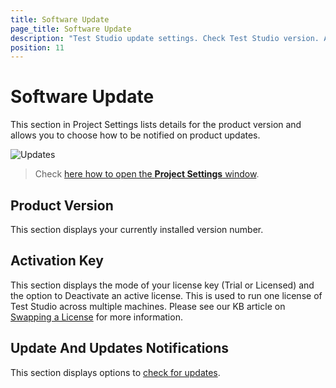 ```yaml
---
title: Software Update
page_title: Software Update
description: "Test Studio update settings. Check Test Studio version. Activate/Deactivate Test Studio license. Check for updates of Test Studio."
position: 11
---
```

# Software Update

This section in Project Settings lists details for the product version and allows you to choose how to be notified on product updates.

![Updates][1]

> Check <a href="/features/project-settings/overview" target="_blank">here how to open the **Project Settings** window</a>. 

## Product Version

This section displays your currently installed version number.

## Activation Key

This section displays the mode of your license key (Trial or Licensed) and the option to Deactivate an active license. This is used to run one license of Test Studio across multiple machines. Please see our KB article on <a href ="/knowledge-base/activation-kb/swap-license" target="_blank">Swapping a License</a> for more information.

## Update And Updates Notifications

This section displays options to <a href="/getting-started/installation/check-for-updates" target="_blank">check for updates</a>.

[1]: /img/features/project-settings/updates/fig1.png